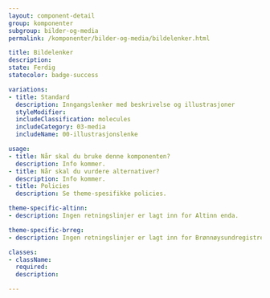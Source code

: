 ```yaml
---
layout: component-detail
group: komponenter
subgroup: bilder-og-media
permalink: /komponenter/bilder-og-media/bildelenker.html

title: Bildelenker
description:
state: Ferdig
statecolor: badge-success

variations:
- title: Standard
  description: Inngangslenker med beskrivelse og illustrasjoner
  styleModifier:
  includeClassification: molecules
  includeCategory: 03-media
  includeName: 00-illustrasjonslenke

usage:
- title: Når skal du bruke denne komponenten?
  description: Info kommer.
- title: Når skal du vurdere alternativer?
  description: Info kommer.
- title: Policies
  description: Se theme-spesifikke policies.

theme-specific-altinn:
- description: Ingen retningslinjer er lagt inn for Altinn enda.

theme-specific-brreg:
- description: Ingen retningslinjer er lagt inn for Brønnøysundregistrene enda.

classes:
- className:
  required:
  description:

---
```

